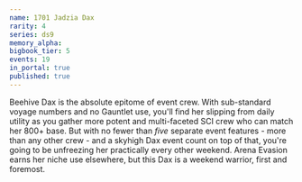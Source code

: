 ```yaml
---
name: 1701 Jadzia Dax
rarity: 4
series: ds9
memory_alpha:
bigbook_tier: 5
events: 19
in_portal: true
published: true
---
```


Beehive Dax is the absolute epitome of event crew. With sub-standard voyage numbers and no Gauntlet use, you'll find her slipping from daily utility as you gather more potent and multi-faceted SCI crew who can match her 800+ base. But with no fewer than _five_ separate event features - more than any other crew - and a skyhigh Dax event count on top of that, you're going to be unfreezing her practically every other weekend. Arena Evasion earns her niche use elsewhere, but this Dax is a weekend warrior, first and foremost.
